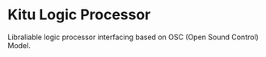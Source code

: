 # Kitu Logic Processor

Libraliable logic processor interfacing based on OSC (Open Sound Control) Model.
